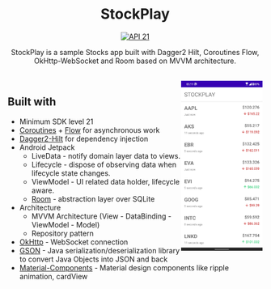 <h1 align="center">StockPlay</h1>

<p align="center">
  <a href="https://developer.android.com/studio/releases/platforms#5.1"><img alt="API 21" src="https://img.shields.io/badge/API-21%2B-brightgreen"/></a>
</p>


<p align="center">  
StockPlay is a sample Stocks app built with Dagger2 Hilt, Coroutines Flow, OkHttp-WebSocket and Room based on MVVM architecture.
</p>
</br>

<img src="assets/stockplay-img1.jpg" align="right" width="32%"/>

## Built with
- Minimum SDK level 21
- [Coroutines](https://github.com/Kotlin/kotlinx.coroutines) + [Flow](https://kotlin.github.io/kotlinx.coroutines/kotlinx-coroutines-core/kotlinx.coroutines.flow/) for asynchronous work
- [Dagger2-Hilt](https://dagger.dev/hilt/) for dependency injection
- Android Jetpack
  - LiveData - notify domain layer data to views.
  - Lifecycle - dispose of observing data when lifecycle state changes.
  - ViewModel - UI related data holder, lifecycle aware.
  - [Room](https://developer.android.com/topic/libraries/architecture/room) - abstraction layer over SQLite
- Architecture
  - MVVM Architecture (View - DataBinding - ViewModel - Model)
  - Repository pattern
- [OkHttp](https://square.github.io/okhttp/) - WebSocket connection
- [GSON](https://github.com/google/gson) - Java serialization/deserialization library to convert Java Objects into JSON and back
- [Material-Components](https://github.com/material-components/material-components-android) - Material design components like ripple animation, cardView

